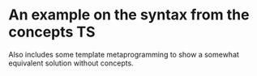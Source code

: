 # An example on the syntax from the concepts TS
Also includes some template metaprogramming to show a somewhat equivalent solution without concepts.
